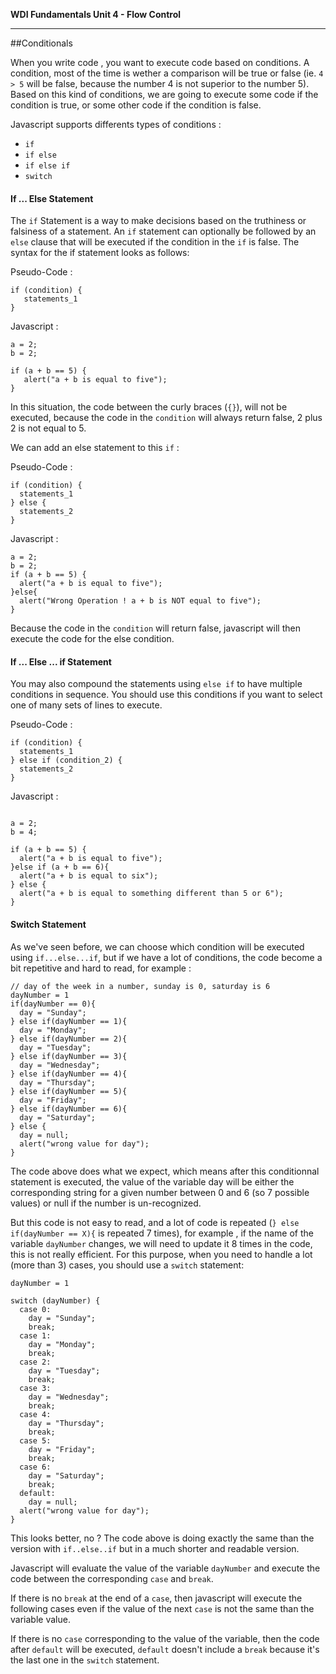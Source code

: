 **WDI Fundamentals Unit 4 - Flow Control**

---

##Conditionals


When you write code , you want to execute code based on conditions. A condition, most of the time is wether a comparison will be true or false (ie. `4 > 5` will be false, because the number 4 is not superior to the number 5). Based on this kind of conditions, we are going to execute some code if the condition is true, or some other code if the condition is false.

Javascript supports differents types of conditions :
* `if`
* `if else`
* `if else if`
* `switch`


#### If ... Else Statement

The `if` Statement is a way to make decisions based on the truthiness or falsiness of a statement. An `if` statement can optionally be followed by an `else` clause that will be executed if the condition in the `if` is false. The syntax for the if statement looks as follows:

Pseudo-Code :
```
if (condition) {
   statements_1
}
```

Javascript :
```
a = 2;
b = 2;

if (a + b == 5) {
   alert("a + b is equal to five");
}
```

In this situation, the code between the curly braces (`{}`), will not be executed, because the code in the `condition` will always return false, 2 plus 2 is not equal to 5.

We can add an else statement to this `if` :

Pseudo-Code :
```
if (condition) {
  statements_1
} else {
  statements_2
}
```

Javascript :
```
a = 2;
b = 2;
if (a + b == 5) {
  alert("a + b is equal to five");
}else{
  alert("Wrong Operation ! a + b is NOT equal to five");
}
```

Because the code in the `condition` will return false, javascript will then execute the code for the else condition.


#### If ... Else ... if Statement

You may also compound the statements using `else if` to have multiple conditions in sequence. You should use this conditions if you want to select one of many sets of lines to execute.

Pseudo-Code :
```
if (condition) {
  statements_1
} else if (condition_2) {
  statements_2
}
```

Javascript :
```

a = 2;
b = 4;

if (a + b == 5) {
  alert("a + b is equal to five");
}else if (a + b == 6){
  alert("a + b is equal to six");
} else {
  alert("a + b is equal to something different than 5 or 6");
}
```

#### Switch Statement

As we've seen before, we can choose which condition will be executed using `if...else...if`, but if we have a lot of conditions, the code become a bit repetitive and hard to read, for example :

```
// day of the week in a number, sunday is 0, saturday is 6
dayNumber = 1
if(dayNumber == 0){
  day = "Sunday";
} else if(dayNumber == 1){
  day = "Monday";
} else if(dayNumber == 2){
  day = "Tuesday";
} else if(dayNumber == 3){
  day = "Wednesday";
} else if(dayNumber == 4){
  day = "Thursday";
} else if(dayNumber == 5){
  day = "Friday";
} else if(dayNumber == 6){
  day = "Saturday";
} else {
  day = null;
  alert("wrong value for day");
}

```

The code above does what we expect, which means after this conditionnal statement is executed, the value of the variable day will be either the corresponding string for a given number between 0 and 6 (so 7 possible values) or null if the number is un-recognized.

But this code is not easy to read, and a lot of code is repeated (`} else if(dayNumber == X){` is repeated 7 times), for example , if the name of the variable `dayNumber` changes, we will need to update it 8 times in the code, this is not really efficient. For this purpose, when you need to handle a lot (more than 3) cases, you should use a `switch` statement:

```
dayNumber = 1

switch (dayNumber) {
  case 0:
    day = "Sunday";
    break;
  case 1:
    day = "Monday";
    break;
  case 2:
    day = "Tuesday";
    break;
  case 3:
    day = "Wednesday";
    break;
  case 4:
    day = "Thursday";
    break;
  case 5:
    day = "Friday";
    break;
  case 6:
    day = "Saturday";
    break;
  default:
    day = null;
  alert("wrong value for day");
}
```

This looks better, no ? The code above is doing exactly the same than the version with `if..else..if` but in a much shorter and readable version.

Javascript will evaluate the value of the variable `dayNumber` and execute the code between the corresponding `case` and `break`.

If there is no `break` at the end of a `case`, then javascript will execute the following cases even if the value of the next `case` is not the same than the variable value.

If there is no `case` corresponding to the value of the variable, then the code after `default` will be executed, `default` doesn't include a `break` because it's the last one in the `switch` statement.
